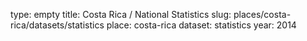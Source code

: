 type: empty
title: Costa Rica / National Statistics
slug: places/costa-rica/datasets/statistics
place: costa-rica
dataset: statistics
year: 2014
